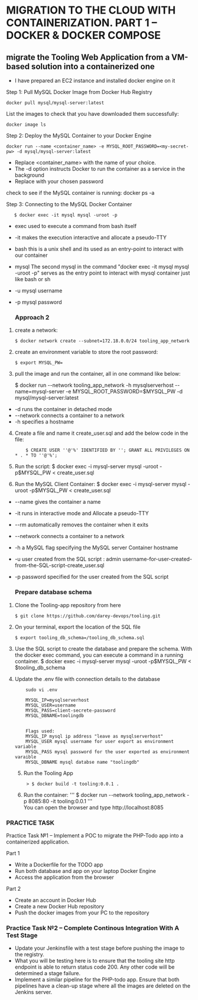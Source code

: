 # MIGRATION TO THE СLOUD WITH CONTAINERIZATION. PART 1 – DOCKER & DOCKER COMPOSE

## migrate the Tooling Web Application from a VM-based solution into a containerized one
* I have prepared an EC2 instance and installed docker engine on it

Step 1: Pull MySQL Docker Image from Docker Hub Registry
    
    docker pull mysql/mysql-server:latest
  List the images to check that you have downloaded them successfully:
    
    docker image ls
    
 Step 2: Deploy the MySQL Container to your Docker Engine
    
    docker run --name <container_name> -e MYSQL_ROOT_PASSWORD=<my-secret-pw> -d mysql/mysql-server:latest

  - Replace <container_name> with the name of your choice. 
  - The -d option instructs Docker to run the container as a service in the background
  - Replace <my-secret-pw> with your chosen password

 check to see if the MySQL container is running: docker ps -a
  
Step 3: Connecting to the MySQL Docker Container

       $ docker exec -it mysql mysql -uroot -p
* exec used to execute a command from bash itself
* -it makes the execution interactive and allocate a pseudo-TTY
* bash this is a unix shell and its used as an entry-point to interact with our container
* mysql The second mysql in the command "docker exec -it mysql mysql -uroot -p" serves as the entry point to interact with mysql container just like bash or sh
* -u mysql username
* -p mysql password

  ### Approach 2

 1. create a network:
          
        $ docker network create --subnet=172.18.0.0/24 tooling_app_network  

 2. create an environment variable to store the root password:
      
        $ export MYSQL_PW= 
 
 3. pull the image and run the container, all in one command like below:

       $ docker run --network tooling_app_network -h mysqlserverhost --name=mysql-server -e MYSQL_ROOT_PASSWORD=$MYSQL_PW  -d mysql/mysql-server:latest 
  
  * -d runs the container in detached mode
  * --network connects a container to a network
  * -h specifies a hostname
    
  4. Create a file and name it create_user.sql and add the below code in the file:

             $ CREATE USER ''@'%' IDENTIFIED BY ''; GRANT ALL PRIVILEGES ON * . * TO ''@'%'; 
   5. Run the script: $ docker exec -i mysql-server mysql -uroot -p$MYSQL_PW < create_user.sql 
                                                                                              
   6. Run the MySQL Client Container: $ docker exec -i mysql-server mysql -uroot -p$MYSQL_PW < create_user.sql   
  *  --name gives the container a name
  *  -it runs in interactive mode and Allocate a pseudo-TTY
  *  --rm automatically removes the container when it exits
  *  --network connects a container to a network
  *  -h a MySQL flag specifying the MySQL server Container hostname
  *  -u user created from the SQL script : admin username-for-user-created-from-the-SQL-script-create_user.sql
  * -p password specified for the user created from the SQL script

    ### Prepare database schema
    
 1. Clone the Tooling-app repository from here
       
        $ git clone https://github.com/darey-devops/tooling.git 

 2. On your terminal, export the location of the SQL file
        
        $ export tooling_db_schema=/tooling_db_schema.sql 
  
 3. Use the SQL script to create the database and prepare the schema. With the docker exec command, you can execute a command in a running container.
      $ docker exec -i mysql-server mysql -uroot -p$MYSQL_PW < $tooling_db_schema 

 4. Update the .env file with connection details to the database

            sudo vi .env

            MYSQL_IP=mysqlserverhost
            MYSQL_USER=username
            MYSQL_PASS=client-secrete-password
            MYSQL_DBNAME=toolingdb
            
                                                                                 
            Flags used:
            MYSQL_IP mysql ip address "leave as mysqlserverhost"
            MYSQL_USER mysql username for user export as environment variable
            MYSQL_PASS mysql password for the user exported as environment varaible
            MYSQL_DBNAME mysql databse name "toolingdb"      
   
    5. Run the Tooling App
            
            > $ docker build -t tooling:0.0.1 .
                                                                                 
    6. Run the container:
            '''
            $ docker run --network tooling_app_network -p 8085:80 -it tooling:0.0.1 
                  '''                                                               
      You can open the browser and type http://localhost:8085
                                                                                 
 ### PRACTICE TASK
Practice Task №1 – Implement a POC to migrate the PHP-Todo app into a containerized application.

Part 1
* Write a Dockerfile for the TODO app
* Run both database and app on your laptop Docker Engine
* Access the application from the browser                                                          

    
Part 2
* Create an account in Docker Hub
* Create a new Docker Hub repository
* Push the docker images from your PC to the repository
    
 ### Practice Task №2 – Complete Continous Integration With A Test Stage

* Update your Jenkinsfile with a test stage before pushing the image to the registry.
* What you will be testing here is to ensure that the tooling site http endpoint is able to return status code 200. Any other code will be determined a stage failure.
* Implement a similar pipeline for the PHP-todo app.
Ensure that both pipelines have a clean-up stage where all the images are deleted on the Jenkins server.   
